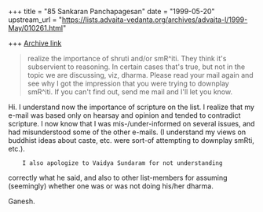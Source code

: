 +++
title = "85 Sankaran Panchapagesan"
date = "1999-05-20"
upstream_url = "https://lists.advaita-vedanta.org/archives/advaita-l/1999-May/010261.html"

+++
[Archive link](https://lists.advaita-vedanta.org/archives/advaita-l/1999-May/010261.html)

> realize the importance of shruti and/or smR^iti. They think it's
> subservient to reasoning. In certain cases that's true, but not in the
> topic we are discussing, viz, dharma. Please read your mail again and
> see why I got the impression that you were trying to downplay smR^iti.
> If you can't find out, send me mail and I'll let you know.

Hi.
  I understand now the importance of scripture on the list. I realize that
my e-mail was based only on hearsay and opinion and tended to contradict
scripture. I now know that I was mis-/under-informed on several issues,
and had misunderstood some of the other e-mails. (I understand my views on
buddhist ideas about caste, etc. were sort-of attempting to downplay
smRti, etc.).

        I also apologize to Vaidya Sundaram for not understanding
correctly what he said, and also to other list-members for assuming
(seemingly)  whether one was or was not doing his/her dharma.

Ganesh.

